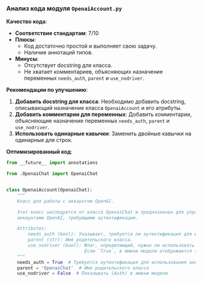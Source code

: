 ### **Анализ кода модуля `OpenaiAccount.py`**

**Качество кода**:
- **Соответствие стандартам**: 7/10
- **Плюсы**:
    - Код достаточно простой и выполняет свою задачу.
    - Наличие аннотаций типов.
- **Минусы**:
    - Отсутствует docstring для класса.
    - Не хватает комментариев, объясняющих назначение переменных `needs_auth`, `parent` и `use_nodriver`.

**Рекомендации по улучшению**:

1. **Добавить docstring для класса**: Необходимо добавить docstring, описывающий назначение класса `OpenaiAccount` и его атрибуты.
2. **Добавить комментарии для переменных**: Добавить комментарии, объясняющие назначение переменных `needs_auth`, `parent` и `use_nodriver`.
3. **Использовать одинарные кавычки**: Заменить двойные кавычки на одинарные для строк.

**Оптимизированный код**:

```python
from __future__ import annotations

from .OpenaiChat import OpenaiChat


class OpenaiAccount(OpenaiChat):
    """
    Класс для работы с аккаунтом OpenAI.

    Этот класс наследуется от класса OpenaiChat и предназначен для управления
    аккаунтами OpenAI, требующими аутентификации.

    Attributes:
        needs_auth (bool): Указывает, требуется ли аутентификация для использования аккаунта.
        parent (str): Имя родительского класса.
        use_nodriver (bool): Флаг, определяющий, нужно ли использовать драйвер для аутентификации.
                             Если `True`, в имени модели отображается (Auth).
    """
    needs_auth = True  # Требуется аутентификация для использования аккаунта
    parent = 'OpenaiChat'  # Имя родительского класса
    use_nodriver = False  # Показывать (Auth) в имени модели